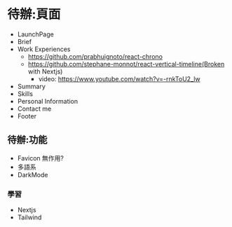 # 待辦:頁面

- LaunchPage
- Brief
- Work Experiences
  - <https://github.com/prabhuignoto/react-chrono>
  - <https://github.com/stephane-monnot/react-vertical-timeline(Broken> with Nextjs)
    - video: <https://www.youtube.com/watch?v=-rnkToU2_lw>
- Summary
- Skills
- Personal Information
- Contact me
- Footer

## 待辦:功能

- Favicon 無作用?
- 多語系
- DarkMode

### 學習

- Nextjs
- Tailwind
